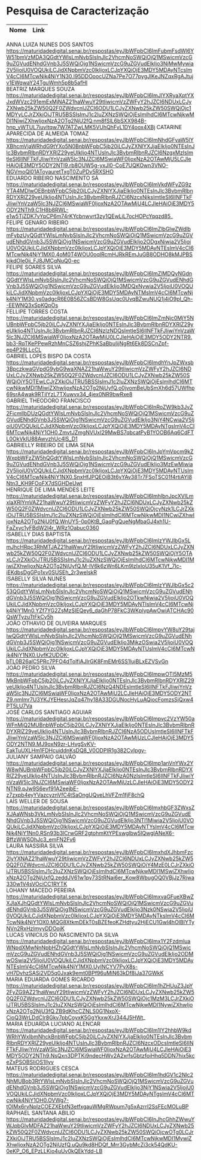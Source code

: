 # Pesquisa de Caracterização

| Nome                                          |  Link                                         																																																																										                                                                                                                                                      |		
|-----------------------------------------------|---------------------------------------------------------------------------------------------------------------------------------------------------------------------------------------------------------------------------------------------------------------------------------------------------------------------------------------------------------|		
ANNA LUIZA NUNES DOS SANTOS						           https://maturidadedigital.senai.br/respostas/eyJlbWFpbCI6ImFubmFsdWl6YW51bmVzMDA3QGdtYWlsLmNvbSIsInJlc2VhcmNoSWQiOjQ1MSwicmVzcG9uZGVudENhdGVnb3J5SWQiOjg1NSwicmVzcG9uZGVudElkIjo3NjMwMywia2V5IjoiU0VOQUkiLCJidXNpbmVzc0lkIjoxLCJpYXQiOjE3MDY5MDAyNTcsImV4cCI6MTcwNjk4NjY1N30.l95DDOoocUZNa7Pe7O77pygJlKeJNZqxRgAJtujv1EWqwaY24TguWmh5p8b5afHI	
BEATRIZ MARQUES SOUZA							               https://maturidadedigital.senai.br/respostas/eyJlbWFpbCI6ImJlYXRyaXptYXJxdWVzc291emExMjNAZ21haWwuY29tIiwicmVzZWFyY2hJZCI6NDUxLCJyZXNwb25kZW50Q2F0ZWdvcnlJZCI6ODU1LCJyZXNwb25kZW50SWQiOjc1MDYyLCJrZXkiOiJTRU5BSSIsImJ1c2luZXNzSWQiOjEsImlhdCI6MTcwNjkwMDI1NiwiZXhwIjoxNzA2OTg2NjU2fQ.nm8fSlL6bSXX984B-hnp_vWTUL7iuvItqw7W7ATZwLMK5VUhQhFvL1DY4oox4XBj	
CATARINE APARECIDA DE ALMEIDA TOMAZ				       https://maturidadedigital.senai.br/respostas/eyJlbWFpbCI6ImNhdGFyaW5lYXBhcmVjaWRhdG9tYXo5N0BnbWFpbC5jb20iLCJyZXNlYXJjaElkIjo0NTEsInJlc3BvbmRlbnRDYXRlZ29yeUlkIjo4NTUsInJlc3BvbmRlbnRJZCI6NzgxMzIsImtleSI6IlNFTkFJIiwiYnVzaW5lc3NJZCI6MSwiaWF0IjoxNzA2OTAwMjU5LCJleHAiOjE3MDY5ODY2NTl9.rb8OUW5g-yxJl0-CoE7UQKOwn3VNO-NGVmoQl01AToyauretTxgT0ZuPDv5RXSHO	
EDUARDO RIBEIRO NASCIMENTO SÁ					https://maturidadedigital.senai.br/respostas/eyJlbWFpbCI6ImVkdWFyZG9zYTA4MDIwOEBnbWFpbC5jb20iLCJyZXNlYXJjaElkIjo0NTEsInJlc3BvbmRlbnRDYXRlZ29yeUlkIjo4NTUsInJlc3BvbmRlbnRJZCI6NzcxNjksImtleSI6IlNFTkFJIiwiYnVzaW5lc3NJZCI6MSwiaWF0IjoxNzA2OTAwMjU4LCJleHAiOjE3MDY5ODY2NTh9.C1H8b8RWL-e1w5TjZDK7vYpCP6m74rKYcbnwvrt3zy1QEwLiL7ocHOPcYqqzd85_	
FELIPE GENARO RIBEIRO							https://maturidadedigital.senai.br/respostas/eyJlbWFpbCI6ImZlbGlwZWdlbmFybzUyQGdtYWlsLmNvbSIsInJlc2VhcmNoSWQiOjQ1MSwicmVzcG9uZGVudENhdGVnb3J5SWQiOjg1NSwicmVzcG9uZGVudElkIjo2ODgxNiwia2V5IjoiU0VOQUkiLCJidXNpbmVzc0lkIjoxLCJpYXQiOjE3MDY5MDAyNTEsImV4cCI6MTcwNjk4NjY1MX0.4oM0T4WOU0oqIRcmHJRkREmJuGB8ODHO8kMJPBSkjkdOIe0ij_FJ8JMCqNuQ0-ec	
FELIPE SOARES SILVA								https://maturidadedigital.senai.br/respostas/eyJlbWFpbCI6ImZlMDQyNGdnQGdtYWlsLmNvbSIsInJlc2VhcmNoSWQiOjQ1MSwicmVzcG9uZGVudENhdGVnb3J5SWQiOjg1NSwicmVzcG9uZGVudElkIjo3MDQxNywia2V5IjoiU0VOQUkiLCJidXNpbmVzc0lkIjoxLCJpYXQiOjE3MDY5MDAyNTMsImV4cCI6MTcwNjk4NjY1M30.ys0adgcR6E0B56ZCsBDW8GsUqc0UvqBZwuNUQ1j4iO9pI_Qh--EEWNQ3xSpKQpOs	
FELLIPE TORRES COSTA							https://maturidadedigital.senai.br/respostas/eyJlbWFpbCI6ImZmNjc0MjY5NUBnbWFpbC5jb20iLCJyZXNlYXJjaElkIjo0NTEsInJlc3BvbmRlbnRDYXRlZ29yeUlkIjo4NTUsInJlc3BvbmRlbnRJZCI6NzIzNDQsImtleSI6IlNFTkFJIiwiYnVzaW5lc3NJZCI6MSwiaWF0IjoxNzA2OTAwMjU0LCJleHAiOjE3MDY5ODY2NTR9.bb3-RqTKePPewRzhMnCSZ6shjZPhKSaBbuIijNgRt6Ek8DSCnZpf-ep4P29LLcCL	
GABRIEL LOPES BISPO DA COSTA					https://maturidadedigital.senai.br/respostas/eyJlbWFpbCI6ImdhYnJpZWxsb3BpczkwaGVpdG9ybG9waXNAZ21haWwuY29tIiwicmVzZWFyY2hJZCI6NDUxLCJyZXNwb25kZW50Q2F0ZWdvcnlJZCI6ODU1LCJyZXNwb25kZW50SWQiOjY5OTEwLCJrZXkiOiJTRU5BSSIsImJ1c2luZXNzSWQiOjEsImlhdCI6MTcwNjkwMDI1MiwiZXhwIjoxNzA2OTg2NjUyfQ.o0jvomBeUbSmXh6d57UWfhp69srA4wak9RTiIYzL7TXuwvx34_4jex0NR9bwRxe8	
GABRIEL THEODORO FRANCISCO						https://maturidadedigital.senai.br/respostas/eyJlbWFpbCI6InRoZW9kb3JvZ2FicmllbDUzQGdtYWlsLmNvbSIsInJlc2VhcmNoSWQiOjQ1MSwicmVzcG9uZGVudENhdGVnb3J5SWQiOjg1NSwicmVzcG9uZGVudElkIjo3NjY4NCwia2V5IjoiU0VOQUkiLCJidXNpbmVzc0lkIjoxLCJpYXQiOjE3MDY5MDAyNTgsImV4cCI6MTcwNjk4NjY1OH0.ZmvtJZmgNVUxI29MwBS7qbcatPyB1YOOB6Aq6CdFTL0OkVkIU88AwvzhUc4lS_D1	
GABRIELLY RIBEIRO DE LIMA SENA					https://maturidadedigital.senai.br/respostas/eyJlbWFpbCI6InJpYmVpcm9kZWxpbWFzZW5hQGdtYWlsLmNvbSIsInJlc2VhcmNoSWQiOjQ1MSwicmVzcG9uZGVudENhdGVnb3J5SWQiOjg1NSwicmVzcG9uZGVudElkIjo3MzEwMiwia2V5IjoiU0VOQUkiLCJidXNpbmVzc0lkIjoxLCJpYXQiOjE3MDY5MDAyNTUsImV4cCI6MTcwNjk4NjY1NX0.SnxHfJPQEOiB3t6yYAv38Tr7FSoTSC01f4rtiAYI8Ntn3_KH9FOoFX7dSGHDeUwt	
HENRIQUE DE LIMA MENDES LEITE					https://maturidadedigital.senai.br/respostas/eyJlbWFpbCI6ImhlbnJpcXVlLmxlaXRlYmVAZ21haWwuY29tIiwicmVzZWFyY2hJZCI6NDUxLCJyZXNwb25kZW50Q2F0ZWdvcnlJZCI6ODU1LCJyZXNwb25kZW50SWQiOjcyNzk1LCJrZXkiOiJTRU5BSSIsImJ1c2luZXNzSWQiOjEsImlhdCI6MTcwNjkwMDI1NCwiZXhwIjoxNzA2OTg2NjU0fQ.WnUY5-0p0KtB_GaqPgQueNgMbaGJ4xh1U-FaZxyc1yFBdW2l4r_WRz1Oabuc0360	
ISABELLY DIAS BAPTISTA							https://maturidadedigital.senai.br/respostas/eyJlbWFpbCI6ImlzYWJlbGx5LmJhcHRpc3RhMTJAZ21haWwuY29tIiwicmVzZWFyY2hJZCI6NDUxLCJyZXNwb25kZW50Q2F0ZWdvcnlJZCI6ODU1LCJyZXNwb25kZW50SWQiOjY5OTAxLCJrZXkiOiJTRU5BSSIsImJ1c2luZXNzSWQiOjEsImlhdCI6MTcwNjkwMDI1MiwiZXhwIjoxNzA2OTg2NjUyfQ.M-IV6k6zWn6LKm9lzIxIoU35uK1Vf_7Ic-iEKdbsDgGPo1xv0SUSEh_2r3weIskR	
ISABELLY SILVA NUNES							https://maturidadedigital.senai.br/respostas/eyJlbWFpbCI6ImlzYWJlbGx5c253QGdtYWlsLmNvbSIsInJlc2VhcmNoSWQiOjQ1MSwicmVzcG9uZGVudENhdGVnb3J5SWQiOjg1NSwicmVzcG9uZGVudElkIjo2OTkwNiwia2V5IjoiU0VOQUkiLCJidXNpbmVzc0lkIjoxLCJpYXQiOjE3MDY5MDAyNTIsImV4cCI6MTcwNjk4NjY1Mn0.YZf7YG2ZsMzSIEQey6_daGhP78FkC3WKplypAwOwiATCHAc90QsWTyzuTtFkCy5h	
JOÃO OTHAVIO DE OLIVEIRA MARQUES				https://maturidadedigital.senai.br/respostas/eyJlbWFpbCI6ImpvYW8uY29tajIwQGdtYWlsLmNvbSIsInJlc2VhcmNoSWQiOjQ1MSwicmVzcG9uZGVudENhdGVnb3J5SWQiOjg1NSwicmVzcG9uZGVudElkIjo3MjkzOSwia2V5IjoiU0VOQUkiLCJidXNpbmVzc0lkIjoxLCJpYXQiOjE3MDY5MDAyNTUsImV4cCI6MTcwNjk4NjY1NX0.UvfK2UDOK-bTL0B26alC5PRc7PFO4dTolfiAJIrGK8FmEMr6SS1lujBLxEZVSvGn	
JOÃO PEDRO SILVA								https://maturidadedigital.senai.br/respostas/eyJlbWFpbCI6ImpwOTI5MzM5MkBnbWFpbC5jb20iLCJyZXNlYXJjaElkIjo0NTEsInJlc3BvbmRlbnRDYXRlZ29yeUlkIjo4NTUsInJlc3BvbmRlbnRJZCI6NzQ4NDEsImtleSI6IlNFTkFJIiwiYnVzaW5lc3NJZCI6MSwiaWF0IjoxNzA2OTAwMjU2LCJleHAiOjE3MDY5ODY2NTZ9.nmImr7U3YKJYEHesrJqZq47hy18A33DGUNocHyLuAQjocFomzsSjQxw4PT5LU7Va	
JOSÉ CARLOS SANTIAGO AGUIAR						https://maturidadedigital.senai.br/respostas/eyJlbWFpbCI6Impvc2VzYW50aWFnMjQ2MUBnbWFpbC5jb20iLCJyZXNlYXJjaElkIjo0NTEsInJlc3BvbmRlbnRDYXRlZ29yeUlkIjo4NTUsInJlc3BvbmRlbnRJZCI6NzA5ODUsImtleSI6IlNFTkFJIiwiYnVzaW5lc3NJZCI6MSwiaWF0IjoxNzA2OTAwMjUzLCJleHAiOjE3MDY5ODY2NTN9.MJ9oxN9zr-LHvgSvKV-EakTuUXLHm1FDHcuiddnKsDQ8_V0ODPIR1g382CvIpgy-	
JULIANY SAMPAIO GALVÃO							https://maturidadedigital.senai.br/respostas/eyJlbWFpbCI6Imp1anVnYWx2YW8wNUBnbWFpbC5jb20iLCJyZXNlYXJjaElkIjo0NTEsInJlc3BvbmRlbnRDYXRlZ29yeUlkIjo4NTUsInJlc3BvbmRlbnRJZCI6NzA0NzIsImtleSI6IlNFTkFJIiwiYnVzaW5lc3NJZCI6MSwiaWF0IjoxNzA2OTAwMjUzLCJleHAiOjE3MDY5ODY2NTN9.pJw9S6evf91A2eejbE-z7zxpb4eyYVazcyznVfC4tSaOngUQveLhVFZm1fjF8chQ	
LAÍS WELLER DE SOUSA							https://maturidadedigital.senai.br/respostas/eyJlbWFpbCI6ImxhbGF3ZWxsZXJAaWNsb3VkLmNvbSIsInJlc2VhcmNoSWQiOjQ1MSwicmVzcG9uZGVudENhdGVnb3J5SWQiOjg1NSwicmVzcG9uZGVudElkIjo3NTI1Miwia2V5IjoiU0VOQUkiLCJidXNpbmVzc0lkIjoxLCJpYXQiOjE3MDY5MDAyNTYsImV4cCI6MTcwNjk4NjY1Nn0.RSn93b3lCrwGRF2gtohmKtYPEswglbw5IQwgIANeX6-BffzWWSOhJc3_emFN2Fv6	
LAURA NASSIRA SILVA								https://maturidadedigital.senai.br/respostas/eyJlbWFpbCI6ImxhdXJhbmFzc2lyYXNAZ21haWwuY29tIiwicmVzZWFyY2hJZCI6NDUxLCJyZXNwb25kZW50Q2F0ZWdvcnlJZCI6ODU1LCJyZXNwb25kZW50SWQiOjY4MzE0LCJrZXkiOiJTRU5BSSIsImJ1c2luZXNzSWQiOjEsImlhdCI6MTcwNjkwMDI1MSwiZXhwIjoxNzA2OTg2NjUxfQ.zeddJV61w1py73StRNai6er_Kow8WbugOQ0VBjJz7Rjwa330w1V4sVOciCC1RYTK	
LOHANY MACEDO PEREIRA							https://maturidadedigital.senai.br/respostas/eyJlbWFpbCI6ImxvaGFueXBwZXJlaXJhQGdtYWlsLmNvbSIsInJlc2VhcmNoSWQiOjQ1MSwicmVzcG9uZGVudENhdGVnb3J5SWQiOjg1NSwicmVzcG9uZGVudElkIjo3Nzk0NSwia2V5IjoiU0VOQUkiLCJidXNpbmVzc0lkIjoxLCJpYXQiOjE3MDY5MDAyNTksImV4cCI6MTcwNjk4NjY1OX0.MQG8XtkmDEkT0sBZEfeoKZHdtyu2HjECU1Gwl4hOIBlYTyNVn2RxHzImyyDDOojK	
LUCAS VINICIUS DO NASCIMENTO DA SILVA			https://maturidadedigital.senai.br/respostas/eyJlbWFpbCI6Imx1Y2FzdmluaWNpdXMwNnNpbHZhQGdtYWlsLmNvbSIsInJlc2VhcmNoSWQiOjQ1MSwicmVzcG9uZGVudENhdGVnb3J5SWQiOjg1NSwicmVzcG9uZGVudElkIjo2ODMwOSwia2V5IjoiU0VOQUkiLCJidXNpbmVzc0lkIjoxLCJpYXQiOjE3MDY5MDAyNTEsImV4cCI6MTcwNjk4NjY1MX0.UyINCYV7PyX8s-vH7DvhzSASi2VD5q0Jxak9emt0BPf96uMiN63kDf8iJa37GWkK	
MARIA EDUARDA GOMES RICARDO						https://maturidadedigital.senai.br/respostas/eyJlbWFpbCI6Im1hZHUuZ3JpY2FyZG9AZ21haWwuY29tIiwicmVzZWFyY2hJZCI6NDUxLCJyZXNwb25kZW50Q2F0ZWdvcnlJZCI6ODU1LCJyZXNwb25kZW50SWQiOjc1MzM3LCJrZXkiOiJTRU5BSSIsImJ1c2luZXNzSWQiOjEsImlhdCI6MTcwNjkwMDI1NywiZXhwIjoxNzA2OTg2NjU3fQ.ZB9dKhcCZNLS0G1NxoX-CioQ3WrLDdCIr8Gkv7pbCoyxK5GgYkxwXrJ344J5HWt_	
MARIA EDUARDA LUCIANO ALENCAR					https://maturidadedigital.senai.br/respostas/eyJlbWFpbCI6Im1lY2hhbW9kdWRhYWxlbmNhckBnbWFpbC5jb20iLCJyZXNlYXJjaElkIjo0NTEsInJlc3BvbmRlbnRDYXRlZ29yeUlkIjo4NTUsInJlc3BvbmRlbnRJZCI6NzcxODcsImtleSI6IlNFTkFJIiwiYnVzaW5lc3NJZCI6MSwiaWF0IjoxNzA2OTAwMjU4LCJleHAiOjE3MDY5ODY2NTh9.NsQxn3DPTKi9ndecHWv2A2xrfsGbtzfoiHhq5DDN7hix5kceZxPSOBSIiOS1Ilyv	
MATEUS RODRIGUES CESCA							https://maturidadedigital.senai.br/respostas/eyJlbWFpbCI6Im1hdGV1c2Nlc2NhMUBob3RtYWlsLmNvbSIsInJlc2VhcmNoSWQiOjQ1MSwicmVzcG9uZGVudENhdGVnb3J5SWQiOjg1NSwicmVzcG9uZGVudElkIjo3NjY1NSwia2V5IjoiU0VOQUkiLCJidXNpbmVzc0lkIjoxLCJpYXQiOjE3MDY5MDAyNTgsImV4cCI6MTcwNjk4NjY1OH0.OVWg7-tOIMx6rvNpIzCOEZXEbtN3etfxgauWMgRWpum7g5xAzrrI2SsFEcMOLuBP	
RAPHAEL SANTANA ABILIO							https://maturidadedigital.senai.br/respostas/eyJlbWFpbCI6InJhcGhhZWwuYWJpbGlvMDFAZ21haWwuY29tIiwicmVzZWFyY2hJZCI6NDUxLCJyZXNwb25kZW50Q2F0ZWdvcnlJZCI6ODU1LCJyZXNwb25kZW50SWQiOjcwOTg0LCJrZXkiOiJTRU5BSSIsImJ1c2luZXNzSWQiOjEsImlhdCI6MTcwNjkwMDI1MywiZXhwIjoxNzA2OTg2NjUzfQ.uQu9kd8HDQf_Mrr3GybMcZi3ck54QdKU-0eKP_O6_EPzLLKio4uUv0kQEkYdd-LB	
